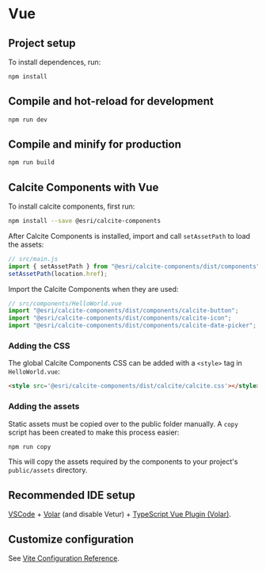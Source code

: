 # Vue

## Project setup

To install dependences, run:

```sh
npm install
```

## Compile and hot-reload for development

```sh
npm run dev
```

## Compile and minify for production

```sh
npm run build
```

## Calcite Components with Vue

To install calcite components, first run:

```sh
npm install --save @esri/calcite-components
```

After Calcite Components is installed, import and call `setAssetPath` to load the assets:

```js
// src/main.js
import { setAssetPath } from "@esri/calcite-components/dist/components";
setAssetPath(location.href);
```

Import the Calcite Components when they are used:

```js
// src/components/HelloWorld.vue
import "@esri/calcite-components/dist/components/calcite-button";
import "@esri/calcite-components/dist/components/calcite-icon";
import "@esri/calcite-components/dist/components/calcite-date-picker";
```

### Adding the CSS

The global Calcite Components CSS can be added with a `<style>` tag in `HelloWorld.vue`:

```html
<style src='@esri/calcite-components/dist/calcite/calcite.css'></style>
```

### Adding the assets

Static assets must be copied over to the public folder manually. A `copy` script has been created to make this process easier:

```sh
npm run copy
```

This will copy the assets required by the components to your project's `public/assets` directory.

## Recommended IDE setup

[VSCode](https://code.visualstudio.com/) + [Volar](https://marketplace.visualstudio.com/items?itemName=Vue.volar) (and disable Vetur) + [TypeScript Vue Plugin (Volar)](https://marketplace.visualstudio.com/items?itemName=Vue.vscode-typescript-vue-plugin).

## Customize configuration

See [Vite Configuration Reference](https://vitejs.dev/config/).

